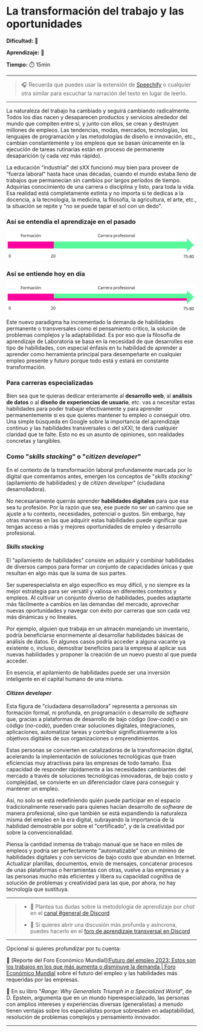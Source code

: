 # La transformación del trabajo y las oportunidades

**Dificultad:** 🌻 

**Aprendizaje:** 🍯 

**Tiempo:** ⏱️️ 15min

---

> 🎧 Recuerda que puedes usar la extensión de [Speechify](https://speechify.com/es/extension-de-chrome/) o cualquier otra similar para escuchar la narración del texto en lugar de leerlo.

---

La naturaleza del trabajo ha cambiado y seguirá cambiando radicalmente. Todos los días nacen y desaparecen productos y servicios alrededor del mundo que compiten entre sí, y junto con ellos, se crean y destruyen millones de empleos. Las tendencias, modas, mercados, tecnologías, los lenguajes de programación y las metodologías de diseño e innovación, etc., cambian constantemente y los empleos que se basan únicamente en la ejecución de tareas rutinarias están en proceso de permanente  desaparición (y cada vez más rápido).

La educación “industrial” del sXX funcionó muy bien para proveer de “fuerza laboral“ hasta hace unas décadas, cuando el mundo estaba lleno de trabajos que permanecían sin cambios por largos períodos de tiempo. Adquirías conocimiento de una carrera o disciplina y listo, para toda la vida. Esa realidad está completamente extinta y no importa si te dedicas a la docencia, a la tecnología, la medicina, la filosofía, la agricultura, el arte, etc., la situación se repite y "no se puede tapar el sol con un dedo".

### Así se entendía el aprendizaje en el pasado

![](https://raw.githubusercontent.com/Laboratoria/digitaljumpstart-curriculum/main/LEA/00_assets/2024-03-07-11-27-38-image.png)

### Así se entiende hoy en día

![](https://raw.githubusercontent.com/Laboratoria/digitaljumpstart-curriculum/main/LEA/00_assets/2024-03-07-11-27-51-image.png)

Este nuevo paradigma ha incrementado la demanda de habilidades permanente o transversales como el pensamiento crítico, la solución de problemas complejos y la adaptabilidad. Es por eso que la filosofía de aprendizaje de Laboratoria se basa en la necesidad de que desarrolles ese tipo de habilidades, con especial énfasis en tu habilidad de aprender a aprender como herramienta principal para desempeñarte en cualquier empleo presente y futuro porque todo está y estará en constante transformación.

### Para carreras especializadas

Bien sea que te quieras dedicar enteramente al **desarrollo web**, al **análisis de datos** o al **diseño de experiencias de usuario**, etc. vas a necesitar estas habilidades para poder trabajar efectivamente y para aprender permanentemente si es que quieres mantener tu empleo o conseguir otro. Una simple búsqueda en Google sobre la importancia del aprendizaje continuo y las habilidades transversales o del sXXI, te dará cualquier claridad que te falte. Esto no es un asunto de opiniones, son realidades concretas y tangibles.

### Como "*skills stacking*" o "*citizen developer*"

En el contexto de la transformación laboral profundamente marcada por lo digital que comentamos antes, emergen los conceptos de "*skills stacking*" (apilamiento de habilidades) y de *citizen developer*" (ciudadana desarrolladora).

No necesariamente querrás aprender **habilidades digitales** para que esa sea tu profesión. Por la razón que sea, ese puede no ser un camino que se ajuste a tu contexto, necesidades, potencial o gustos. Sin embargo, hay otras maneras en las que adquirir estas habilidades puede significar que tengas acceso a más y mejores oportunidades de empleo y desarrollo profesional.

#### *Skills stacking*

El "apilamiento de habilidades" consiste en adquirir y combinar habilidades de diversos campos para formar un conjunto de capacidades únicas y que resultan en algo más que la suma de sus partes. 

Ser superespecialista en algo específico es muy difícil, y no siempre es la mejor estrategia para ser versátil y valiosa en diferentes contextos y empleos. Al cultivar un conjunto diverso de habilidades, puedes adaptarte más fácilmente a cambios en las demandas del mercado, aprovechar nuevas oportunidades y navegar con éxito por carreras que son cada vez más dinámicas y no lineales.

Por ejemplo, alguien que trabaja en un almacén manejando un inventario, podría beneficiarse enormemente al desarrollar habilidades básicas de análisis de datos. En algunos casos podría acceder a alguna vacante ya existente o, incluso, demostrar  beneficios para la empresa al aplicar sus nuevas habilidades y proponer la creación de un nuevo puesto al que pueda acceder. 

En esencia, el apilamiento de habilidades puede ser una inversión inteligente en el capital humano de una misma.

#### *Citizen developer*

Esta figura de "ciudadana desarrolladora" representa a personas sin formación formal, ni profunda, en programación o desarrollo de *software* que, gracias a plataformas de desarrollo de bajo código (*low-code*) o sin código (*no-code*), pueden crear soluciones digitales, integraciones, aplicaciones, automatizar tareas y contribuir significativamente a los objetivos digitales de sus organizaciones o emprendimientos. 

Estas personas se convierten en catalizadoras de la transformación digital, acelerando la implementación de soluciones tecnológicas que traen eficiencias muy atractivas para las empresas de todo tamaño. Esa capacidad de responder rápidamente a las necesidades cambiantes del mercado a través de soluciones tecnológicas innovadoras, de bajo costo y complejidad, se convierte en un diferenciador clave para conseguir y mantener un empleo. 

Así, no solo se está redefiniendo quién puede participar en el espacio tradicionalmente reservado para quienes hacían desarrollo de *software* de manera profesional, sino que también se está expandiendo la naturaleza misma del empleo en la era digital, subrayando la importancia de la habilidad demostrable por sobre el "certificado", y de la creatividad por sobre la convencionalidad.

Piensa la cantidad inmensa de trabajo manual que se hace en miles de empleos y podría ser perfectamente "automatizable" con un mínimo de habilidades digitales y con servicios de bajo costo que abundan en Internet. Actualizar planillas, documentos, envío de mensajes, concatenar procesos de unas plataformas o herramientas con otras, vuelve a las empresas y a las personas mucho más eficientes y libera su capacidad cognitiva de solución de problemas y creatividad para las que, por ahora, no hay tecnología que sustituya.

---

> - 🤔 Plantea tus dudas sobre la metodología de aprendizaje por *chat* en el [canal #general de Discord](https://discord.com/channels/1209273049304666113/1209273050076291097)
> 
> - 💬  Si quieres abrir una discusión más profunda y asíncrona, puedes hacerlo en el [foro de aprendizaje transversal en Discord](https://discord.com/channels/1209273049304666113/1217834825260601407)

--- 

Opcional si quieres profundizar por tu cuenta:

🌱 [Reporte del Foro Económico Mundial]([Futuro del empleo 2023: Estos son los trabajos en los que más aumenta o disminuye la demanda | Foro Económico Mundial](https://es.weforum.org/agenda/2023/05/futuro-del-empleo-2023-estas-son-las-funciones-que-mas-crecen-y-las-que-mas-disminuyen/) sobre el futuro del empleo y las habilidades más requeridas por las empresas.

🌱 En su libro "*Range: Why Generalists Triumph in a Specialized World*", de D. Epstein, argumenta que en un mundo hiperespecializado, las personas con amplios intereses y experiencias diversas (generalistas) a menudo tienen ventajas sobre los especialistas porque sobresalen en adaptabilidad, resolución de problemas complejos y pensamiento innovador.

----
